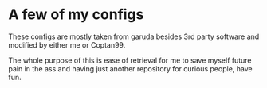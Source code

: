 # A few of my configs
These configs are mostly taken from garuda besides 3rd party software and modified by either me or Coptan99.

The whole purpose of this is ease of retrieval for me to save myself future pain in the ass and having just another repository for curious people, have fun.

